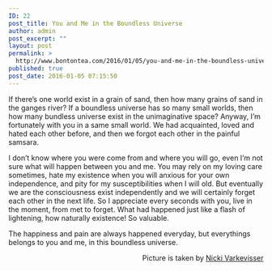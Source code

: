 ```yaml
---
ID: 22
post_title: You and Me in the Boundless Universe
author: admin
post_excerpt: ""
layout: post
permalink: >
  http://www.bontontea.com/2016/01/05/you-and-me-in-the-boundless-universe/
published: true
post_date: 2016-01-05 07:15:50
---
```

<p class="graf--p">If there’s one world exist in a grain of sand, then how many grains of sand in the ganges river? If a boundless universe has so many small worlds, then how many bundless universe exist in the unimaginative space? Anyway, I’m fortunately with you in a same small world. We had acquainted, loved and hated each other before, and then we forgot each other in the painful samsara.</p>
<p class="graf--p">I don’t know where you were come from and where you will go, even I’m not sure what will happen between you and me. You may rely on my loving care sometimes, hate my existence when you will anxious for your own independence, and pity for my susceptibilities when I will old. But eventually we are the consciousness exist independently and we will certainly forget each other in the next life. So I appreciate every seconds with you, live in the moment, from met to forget. What had happened just like a flash of lightening, how naturally existence! So valuable.</p>
<p class="graf--p">The happiness and pain are always happened everyday, but everythings belongs to you and me, in this boundless universe.</p>
<p class="graf--p" style="text-align: right;">Picture is taken by <a class="owner-name truncate" title="移至 Nicki Varkevisser 的所有相片" href="https://www.flickr.com/photos/clickflashphotos/" data-track="attributionNameClick" data-rapid_p="49">Nicki Varkevisser</a></p>